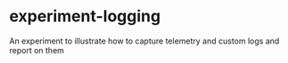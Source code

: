 # experiment-logging
An experiment to illustrate how to capture telemetry and custom logs and report on them
